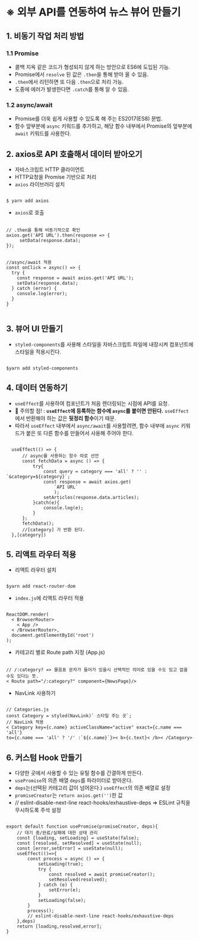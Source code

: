 # ※ 외부 API를 연동하여 뉴스 뷰어 만들기

## 1. 비동기 작업 처리 방법
### 1.1 Promise
- 콜백 지옥 같은 코드가 형성되지 않게 하는 방안으로 ES6에 도입된 기능.
- Promise에서 <code>resolve</code> 된 값은 <code>.then</code>을 통해 받아 올 수 있음.
- <code>.then</code>에서 리턴하면 또 다음 <code>.then</code>으로 처리 가능.
- 도중에 에러가 발생한다면 <code>.catch</code>를 통해 알 수 있음.
### 1.2 async/await 
- Promise를 더욱 쉽게 사용할 수 있도록 해 주는 ES2017(ES8) 문법.
- 함수 앞부분에 <code>async</code> 키워드를 추가하고, 해당 함수 내부에서 Promise의 앞부분에 <code>await</code> 키워드를 사용한다.

## 2. axios로 API 호출해서 데이터 받아오기
- 자바스크립트 HTTP 클라이언트
- HTTP요청을 Promise 기반으로 처리
- <code>axios</code> 라이브러리 설치
<pre><code>
$ yarn add axios
</code></pre>
- <code>axios</code>로 호출
<pre><code>
// .then을 통해 비동기적으로 확인
axios.get('API URL').then(response => {
     setData(response.data);
});
</code></pre>
<pre><code>
//async/await 적용
const onClick = async() => {
  try {  
    const response = await axios.get('API URL');
    setData(response.data);
  } catch (error) {
    console.log(error);
  }
} 

</code></pre>
## 3. 뷰어 UI 만들기
- <code>styled-components</code>를 사용해 스타일을 자바스크립트 파일에 내장시켜 컴포넌트에 스타일을 적용시킨다.
<pre><code>
$yarn add styled-components
</code></pre>

## 4. 데이터 연동하기
- <code>useEffect</code>를 사용하여 컴포넌트가 처음 렌더링되는 시점에 API를 요청.
- 📌 주의할 점! : <b><code>useEffect</code>에 등록하는 함수에 <code>async</code>를 붙이면 안된다.</b> <code>useEffect</code>에서 반환해야 하는 값은 <b>뒷정리 함수</b>이기 때문.
- 따라서 <code>useEffect</code> 내부에서 <code>async/await</code>를 사용할려면, 함수 내부에 <code>async</code> 키워드가 붙은 또 다른 함수를 만들어서 사용해 주어야 한다.
<pre><code>
  useEffect(() => {
      // async를 사용하는 함수 따로 선언
      const fetchData = async () => {
          try{
              const query = category === 'all' ? '' : `&category=${category}`;
              const response = await axios.get(
                  `API URL`
                  );
              setArticles(response.data.articles); 
          }catch(e){
              console.log(e);
          }   
      };
      fetchData();
      //[category] 가 반환 된다.
  },[category])
</code></pre>

## 5. 리액트 라우터 적용
- 리액트 라우터 설치
<pre><code>
$yarn add react-router-dom
</code></pre>
- <code>index.js</code>에 리액트 라우터 적용
<pre><code>
ReactDOM.render(
  < BrowserRouter>
    < App />
  < /BrowserRouter>,
  document.getElementById('root')
);
</code></pre>
- 카테고리 별로 Route path 지정 (App.js)
<pre><code>
// /:category? => 물음표 문자가 들어가 있을시 선택적인 의미로 있을 수도 있고 없을 수도 있다는 뜻.
< Route path="/:category?" component={NewsPage}/>
</code></pre>
- NavLink 사용하기
<pre><code>
// Categories.js
const Category = styled(NavLink)` 스타일 주는 곳`;
// NavLink 적용
< Category key={c.name} activeClassName="active" exact={c.name === 'all'} 
to={c.name === 'all' ? '/' :`${c.name}`}>< b>{c.text}< /b>< /Category>
</code></pre>

## 6. 커스텀 Hook 만들기
- 다양한 곳에서 사용할 수 있는 유틸 함수를 간결하게 만든다.
- <code>usePromise</code>의 의존 배열 <code>deps</code>를 파라미터로 받아온다.
- <code>deps</code>는(선택된 카테고리 값이 넘어온다.) <code>useEffect</code>의 의존 배열로 설정
- <code>promiseCreator</code>는 <code>return axios.get('')</code>한 값
- // eslint-disable-next-line react-hooks/exhaustive-deps => ESLint 규칙을 무시하도록 주석 설정
<pre><code>
export default function usePromise(promiseCreator, deps){
    // 대기 중/완료/실패에 대한 상태 관리
    const [loading, setLoading] = useState(false);
    const [resolved, setResolved] = useState(null);
    const [error,setError] = useState(null);
    useEffect(()=>{
        const process = async () => {
            setLoading(true);
            try {
                const resolved = await promiseCreator();
                setResolved(resolved);
            } catch (e) {
                setError(e);
            }
            setLoading(false);
        }
        process();
        // eslint-disable-next-line react-hooks/exhaustive-deps
    },deps)
    return [loading,resolved,error];
}
</code></pre>

